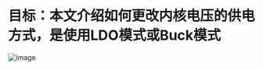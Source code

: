# 目标：本文介绍如何更改内核电压的供电方式，是使用LDO模式或Buck模式
![image](https://github.com/yuchengstudio/SAME54/blob/master/19.SUPC%20%E2%80%93%20Supply%20Controller/reference/LDO_BUCK_001.PNG)
